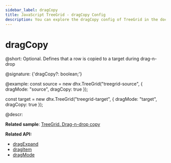```yaml
---
sidebar_label: dragCopy
title: JavaScript TreeGrid - dragCopy Config 
description: You can explore the dragCopy config of TreeGrid in the documentation of the DHTMLX JavaScript UI library. Browse developer guides and API reference, try out code examples and live demos, and download a free 30-day evaluation version of DHTMLX Suite.
---
```


# dragCopy

@short: Optional. Defines that a row is copied to a target during drag-n-drop

@signature: {'dragCopy?: boolean;'}

@example:
const source = new dhx.TreeGrid("treegrid-source", {
    dragMode: "source", 
    dragCopy: true
});

const target = new dhx.TreeGrid("treegrid-target", {
    dragMode: "target", 
    dragCopy: true
});

@descr:

**Related sample**: [TreeGrid. Drag-n-drop copy](https://snippet.dhtmlx.com/a7pg38rr)

**Related API:**

- [dragExpand](treegrid/api/treegrid_dragexpand_config.md)
- [dragItem](treegrid/api/treegrid_dragitem_config.md)
- [dragMode](treegrid/api/treegrid_dragmode_config.md)

[comment]: # (@related: treegrid/initialization.md#initialize-treegrid)
